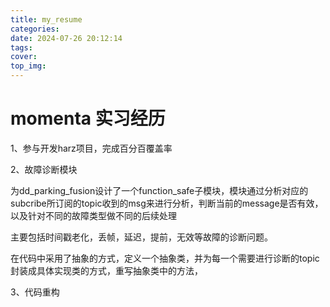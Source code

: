 ```yaml
---
title: my_resume
categories: 
date: 2024-07-26 20:12:14
tags:
cover:
top_img:
---
```


# momenta 实习经历

1、参与开发harz项目，完成百分百覆盖率


2、故障诊断模块

为dd_parking_fusion设计了一个function_safe子模块，模块通过分析对应的subcribe所订阅的topic收到的msg来进行分析，判断当前的message是否有效，以及针对不同的故障类型做不同的后续处理

主要包括时间戳老化，丢帧，延迟，提前，无效等故障的诊断问题。

在代码中采用了抽象的方式，定义一个抽象类，并为每一个需要进行诊断的topic封装成具体实现类的方式，重写抽象类中的方法，



3、代码重构
